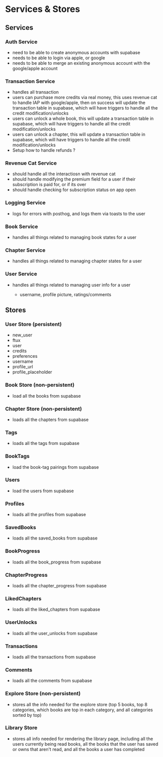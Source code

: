 # Services & Stores

## Services

### Auth Service

- need to be able to create anonymous accounts with supabase
- needs to be able to login via apple, or google
- needs to be able to merge an existing anonymous account with the google/apple account

### Transaction Service

- handles all transaction
- users can purchase more credits via real money, this uses revenue cat to handle IAP with google/apple, then on success will update the transaction table in supabase, which will have triggers to handle all the credit modification/unlocks
- users can unlock a whole book, this will update a transaction table in supabase, which will have triggers to handle all the credit modification/unlocks
- users can unlock a chapter, this will update a transaction table in supabase, which will have triggers to handle all the credit modification/unlocks
- Setup how to handle refunds ?

### Revenue Cat Service

- should handle all the interactiosn with revenue cat
- should handle modifying the premium field for a user if their subscription is paid for, or if its over
- should handle checking for subscription status on app open

### Logging Service

- logs for errors with posthog, and logs them via toasts to the user

### Book Service

- handles all things related to managing book states for a user

### Chapter Service

- handles all things related to managing chapter states for a user

### User Service

- handles all things related to managing user info for a user

  - username, profile picture, ratings/comments

## Stores

### User Store (persistent)

- new_user
- ftux
- user
- credits
- preferences
- username
- profile_url
- profile_placeholder

### Book Store (non-persistent)

- load all the books from supabase

### Chapter Store (non-persistent)

- loads all the chapters from supabase

### Tags

- loads all the tags from supabase

### BookTags

- load the book-tag pairings from supabase

### Users

- load the users from supabase

### Profiles

- loads all the profiles from supabase

### SavedBooks

- loads all the saved_books from supabase

### BookProgress

- loads all the book_progress from supabase

### ChapterProgress

- loads all the chapter_progress from supabase

### LikedChapters

- loads all the liked_chapters from supabase

### UserUnlocks

- loads all the user_unlocks from supabase

### Transactions

- loads all the transactions from supabase

### Comments

- loads all the comments from supabase

### Explore Store (non-persistent)

- stores all the info needed for the explore store (top 5 books, top 8 categories, which books are top in each category, and all categories sorted by top)

### Library Store

- stores all info needed for rendering the library page, including all the users currently being read books, all the books that the user has saved or owns that aren't read, and all the books a user has completed
